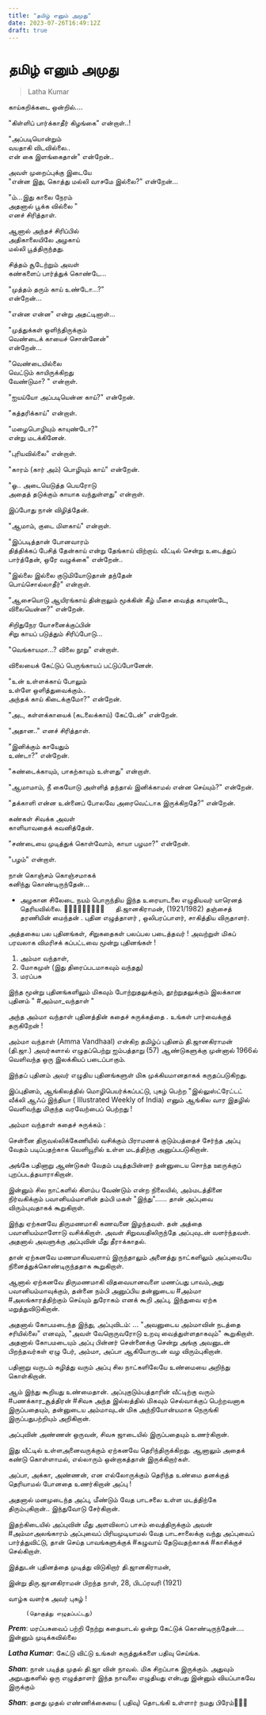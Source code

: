 ```yaml
---
title: "தமிழ் எனும் அமுது"
date: 2023-07-26T16:49:12Z
draft: true
---
```


# தமிழ் எனும் அமுது

> Latha Kumar

காய்கறிக்கடை ஒன்றில்....

"கிள்ளிப் பார்க்காதீர் கிழங்கை" என்றாள்..!

"அப்படியொன்றும்  
வயதாகி விடவில்லை..  
என் கை இளங்கைதான்" என்றேன்..

அவள் முறைப்புக்கு இடையே  
"என்ன இது, கொத்து மல்லி வாசமே இல்லை?" என்றேன்...

"ம்...இது காலை நேரம்  
அதனால் பூக்க வில்லை "  
எனச் சிரித்தாள்.

ஆனால் அந்தச் சிரிப்பில்  
அதிகாலையிலே அழகாய்  
மல்லி பூத்திருந்தது.

சித்தம் சூடேற்றும் அவள்  
கண்களைப் பார்த்துக் கொண்டே...

"முத்தம் தரும் காய் உண்டோ...?"  
என்றேன்...

"என்ன என்ன" என்று அதட்டினாள்...

"முத்துக்கள் ஒளிந்திருக்கும்  
வெண்டைக் காயைச் சொன்னேன்"  
என்றேன்...

"வெண்டையில்லை  
வெட்டும் காயிருக்கிறது  
வேண்டுமா? "  என்றாள்.

"ஐயய்யோ அப்படியென்ன காய்?" என்றேன்.

"கத்தரிக்காய்" என்றாள்.

"மழைபொழியும் காயுண்டோ?"  
என்று மடக்கினேன்.

"புரியவில்லை" என்றாள்.

"காரம் (கார் அம்)  பொழியும் காய்" என்றேன்.

"ஓ.. அடையெடுத்த பெயரோடு  
அதைத் தடுக்கும் காயாக வந்துள்ளது" என்றாள்.

இப்போது நான் விழித்தேன்.

"ஆமாம், குடை மிளகாய்" என்றாள்.

"இப்படித்தான்  போனவாரம்  
தித்திக்கப் பேசித் தேன்காய் என்று தேங்காய் விற்றாய். வீட்டில் சென்று உடைத்துப் பார்த்தேன், ஒரே வழுக்கை" என்றேன்..

"இல்லை இல்லை குடுமியோடுதான் தந்தேன்  
பொய்சொல்லாதீர்" என்றாள்.

"ஆசையொடு ஆயிரங்காய் தின்றாலும் மூக்கின் கீழ் மீசை வைத்த காயுண்டே, விலையென்ன?" என்றேன்.

சிறிதுநேர யோசனைக்குப்பின்  
சிறு காயப் படுத்தும் சிரிப்போடு...

"வெங்காயமா...? விலை நூறு" என்றாள்.

விலையைக் கேட்டுப் பெருங்காயப் பட்டுப்போனேன்.

"உன் உள்ளக்காய் போலும்  
உள்ளே ஒளித்துவைக்கும்..  
அந்தக் காய் கிடைக்குமோ?" என்றேன்.

"அட, கள்ளக்காயைக் (கடலைக்காய்) கேட்டேன்" என்றேன்.

"அதான.." எனச் சிரித்தாள்.

"இனிக்கும் காயேதும்  
உண்டா?" என்றேன்.

"சுண்டைக்காயும், பாகற்காயும் உள்ளது" என்றாள்.

"ஆமாமாம், நீ கையோடு அள்ளித் தந்தால் இனிக்காமல் என்ன செய்யும்?"  என்றேன்.

"தக்காளி என்ன உன்னைப் போலவே அரைவெட்டாக இருக்கிறதே?" என்றேன்.

கண்கள் சிவக்க அவள்  
காளியாவதைக் கவனித்தேன்.

"சண்டையை முடித்துக் கொள்வோம், காயா பழமா?" என்றேன்.

"பழம்" என்றாள்.

நான் கொஞ்சம் கொஞ்சமாகக்  
கனிந்து கொண்டிருந்தேன்...

- அழகான சிலேடை நயம் பொருந்திய இந்த உரையாடலை எழுதியவர் யாரெனத் தெரியவில்லை.
🍁🪷👏🍁🪷👏🍁🪷👏
 
தி.ஜானகிராமன், (1921/1982) தஞ்சைத் தரணியின் மைந்தன் . 
புதின எழுத்தாளர் , ஒலிபரப்பாளர், சாகித்திய விருதாளர்.

அத்தகைய பல புதினங்கள், சிறுகதைகள் பலப்பல படைத்தவர்  !
அவற்றுள் மிகப்  பரவலாக விமரிசக் கப்பட்டவை மூன்று புதினங்கள் !

1. அம்மா வந்தாள்,
2. மோகமுள் (இது திரைப்படமாகவும் வந்தது)
3. மரப்பசு 

இந்த மூன்று புதினங்களிலும் மிகவும் போற்றுதலுக்கும், தூற்றுதலுக்கும் இலக்கான புதினம்
" #அம்மா_வந்தாள் "

அந்த அம்மா வந்தாள் புதினத்தின் கதைச் சுருக்கத்தை . உங்கள் பார்வைக்குத் தருகிறேன் !

அம்மா வந்தாள் (Amma Vandhaal) என்கிற தமிழ்ப் புதினம் தி.ஜானகிராமன் (தி.ஜா.) அவர்களால் எழுதப்பெற்று ஐம்பத்தாறு (57) ஆண்டுகளுக்கு முன்னால் 1966ல் வெளிவந்த ஒரு இலக்கியப் படைப்பாகும். 

இந்தப் புதினம்  அவர் எழுதிய புதினங்களுள் மிக முக்கியமானதாகக் கருதப்படுகிறது.

இப்புதினம், ஆங்கிலத்தில் மொழிபெயர்க்கப்பட்டு, புகழ் பெற்ற "இல்லுஸ்ட்ரேட்டட் வீக்லி ஆஃப் இந்தியா ( Illustrated Weekly of India) எனும் ஆங்கில வார இதழில் வெளிவந்து மிகுந்த வரவேற்பைப் பெற்றது !

அம்மா வந்தாள்
கதைச் சுருக்கம் :

சென்னை திருவல்லிக்கேணியில் வசிக்கும் பிராமணக் குடும்பத்தைச் சேர்ந்த அப்பு வேதம் படிப்பதற்காக வெளியூரில் உள்ள மடத்திற்கு அனுப்பபடுகிறான். 

அங்கே பதினாறு ஆண்டுகள் வேதம் படித்தபின்னர் தன்னுடைய சொந்த ஊருக்குப் புறப்படத்தயாராகிறான். 

இன்னும் சில நாட்களில் கிளம்ப வேண்டும் என்ற நிலையில், அம்மடத்தினை நிர்வகிக்கும் பவானியம்மாளின் தம்பி மகள் "இந்து"...... தான் அப்புவை விரும்புவதாகக் கூறுகிறாள். 

இந்து ஏற்கனவே திருமணமாகி கணவனை இழந்தவள். தன் அத்தை பவானியம்மாளோடு வசிக்கிறாள். அவள் சிறுவயதிலிருந்தே அப்புவுடன் வளர்ந்தவள். அதனால் அவளுக்கு அப்புவின் மீது தீராக்காதல். 

தான் ஏற்கனவே மணமாகியவளாய் இருந்தாலும் அனைத்து நாட்களிலும் அப்புவையே நினைத்துக்கொண்டிருந்ததாக கூறுகிறாள். 

ஆனால் ஏற்கனவே திருமணமாகி விதவையானவளை மணப்பது  பாவம்,அது பவானியம்மாவுக்கும், தன்னை நம்பி அனுப்பிய தன்னுடைய #அம்மா #அலங்காரத்திற்கும் செய்யும் துரோகம் எனக் கூறி அப்பு, இந்துவை ஏற்க மறுத்துவிடுகிறான். 

அதனால் கோபமடைந்த இந்து, அப்புவிடம்: ... "அவனுடைய அம்மாவின் நடத்தை சரியில்லை" எனவும், "அவள் வேறொருவரோடு உறவு வைத்துள்ளதாகவும்" கூறுகிறாள். அதனால் கோபமடையும் அப்பு பின்னர் சென்னைக்கு சென்று அங்கு அவனுடன் பிறந்தவர்கள் ஏழு பேர், அம்மா, அப்பா ஆகியோருடன் வழ விரும்புகிறான்.

பதினாறு வருடம் கழித்து வரும் அப்பு சில நாட்களிலேயே உண்மையை அறிந்து கொள்கிறான். 

ஆம் இந்து கூறியது உண்மைதான். அப்புகுடும்பத்தாரின் வீட்டிற்கு வரும் #பணக்கார_சூத்திரன் #சிவசு அந்த இல்லத்தில் மிகவும் செல்வாக்குப் பெற்றவனாக இருப்பதையும், தன்னுடைய அம்மாவுடன் மிக அந்நியோன்யமாக  நெருங்கி இருப்பதுபற்றியும் அறிகிறான். 

அப்புவின் அண்ணன் ஒருவன், சிவசு ஜாடையில் இருப்பதையும் உணர்கிறான். 

இது வீட்டில் உள்ளஅனைவருக்கும் ஏற்கனவே தெரிந்திருக்கிறது. ஆனாலும் அதைக் கண்டு கொள்ளாமல்,  எல்லாரும் ஒன்றாகத்தான் இருக்கிறார்கள். 

அப்பா, அக்கா, அண்ணன், என எல்லோருக்கும் தெரிந்த உண்மை தனக்குத் தெரியாமல் போனதை உணர்கிறான் அப்பு !

அதனால் மனமுடைந்த அப்பு, மீண்டும் வேத பாடசலை உள்ள மடத்திற்கே திரும்புகிறான்.. இந்துவோடு சேர்கிறான்.

இதற்கிடையில் அப்புவின் மீது அளவிலாப் பாசம் வைத்திருக்கும் அவன் #அம்மாஅலங்காரம் அப்புவைப் பிரியமுடியாமல் வேத பாடசாலைக்கு வந்து அப்புவைப் பார்த்துவிட்டு, தான் செய்த பாவங்களுக்குக்  #கழுவாய் தேடுவதற்காகக்  #காசிக்குச் செல்கிறாள்.

இத்துடன் புதினத்தை முடித்து விடுகிறார் தி.ஜானகிராமன்,

இன்று திரு.ஜானகிராமன்
பிறந்த நாள், 28, பிடப்ரவரி (1921) 

வாழ்க வளர்க அவர் புகழ் !

         (தொகுத்து எழுதப்பட்டது)

***Prem***: மரப்பசுவைப் பற்றி நேற்று கதையாடல்  ஒன்று கேட்டுக் கொண்டிருந்தேன்.... இன்னும் முடிக்கவில்லை

***Latha Kumar***: கேட்டு விட்டு உங்கள் கருத்துக்களை பதிவு செய்ங்க.

***Shan***: நான் படித்த முதல் தி.ஜா வின் நாவல். மிக சிறப்பாக இருக்கும். அதுவும் அறுபதுகளில் ஒரு எழுத்தாளர் இந்த நாவலை எழுதியது என்பது இன்னும் வியப்பாகவே இருக்கும்

***Shan***: தனது முதல் எண்ணிக்கையை ( பதிவு) தொடங்கி உள்ளார் நமது பிரேம்👏👏👏
